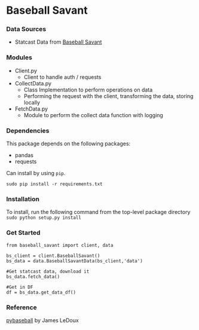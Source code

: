 # Baseball Savant

### Data Sources

- Statcast Data from [Baseball Savant](https://baseballsavant.mlb.com/)

### Modules

- Client.py
  - Client to handle auth / requests
- CollectData.py
  - Class Implementation to perform operations on data
  - Performing the request with the client, transforming the data, storing locally
- FetchData.py
  - Module to perform the collect data function with logging

### Dependencies

This package depends on the following packages:

- pandas
- requests

Can install by using `pip`.

`sudo pip install -r requirements.txt`

### Installation

To install, run the following command from the top-level package directory
`sudo python setup.py install`

### Get Started

```
from baseball_savant import client, data

bs_client = client.BaseballSavant()
bs_data = data.BaseballSavantData(bs_client,'data')

#Get statcast data, download it
bs_data.fetch_data()

#Get in DF
df = bs_data.get_data_df()
```

### Reference

[pybaseball](https://github.com/jldbc/pybaseball) by James LeDoux
